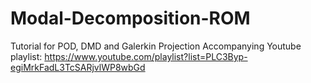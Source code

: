 # Modal-Decomposition-ROM
Tutorial for POD, DMD and Galerkin Projection
Accompanying Youtube playlist: https://www.youtube.com/playlist?list=PLC3Byp-egiMrkFadL3TcSARjvlWP8wbGd

